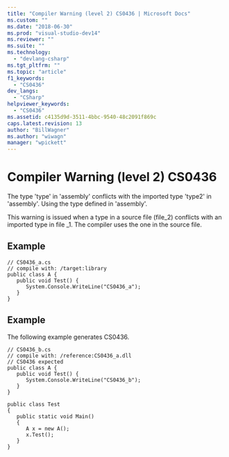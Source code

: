 ```yaml
---
title: "Compiler Warning (level 2) CS0436 | Microsoft Docs"
ms.custom: ""
ms.date: "2018-06-30"
ms.prod: "visual-studio-dev14"
ms.reviewer: ""
ms.suite: ""
ms.technology: 
  - "devlang-csharp"
ms.tgt_pltfrm: ""
ms.topic: "article"
f1_keywords: 
  - "CS0436"
dev_langs: 
  - "CSharp"
helpviewer_keywords: 
  - "CS0436"
ms.assetid: c4135d9d-3511-4bbc-9540-48c2091f869c
caps.latest.revision: 13
author: "BillWagner"
ms.author: "wiwagn"
manager: "wpickett"
---
```

# Compiler Warning (level 2) CS0436
The type 'type' in 'assembly' conflicts with the imported type 'type2' in 'assembly'. Using the type defined in 'assembly'.  
  
 This warning is issued when a type in a source file (file_2) conflicts with an imported type in file _1. The compiler uses the one in the source file.  
  
## Example  
  
```  
// CS0436_a.cs  
// compile with: /target:library  
public class A {  
   public void Test() {  
      System.Console.WriteLine("CS0436_a");  
   }  
}  
```  
  
## Example  
 The following example generates CS0436.  
  
```  
// CS0436_b.cs  
// compile with: /reference:CS0436_a.dll  
// CS0436 expected  
public class A {   
   public void Test() {  
      System.Console.WriteLine("CS0436_b");  
   }  
}  
  
public class Test   
{  
   public static void Main()   
   {  
      A x = new A();  
      x.Test();  
   }  
}  
```